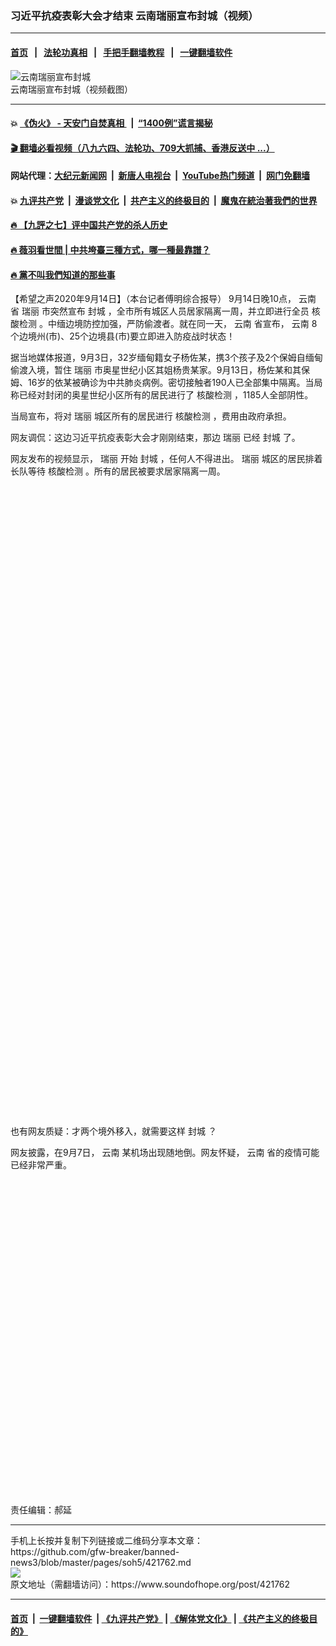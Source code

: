 ### 习近平抗疫表彰大会才结束  云南瑞丽宣布封城（视频）
------------------------

#### [首页](https://github.com/gfw-breaker/banned-news3/blob/master/README.md) &nbsp;&nbsp;|&nbsp;&nbsp; [法轮功真相](https://github.com/begood0513/basic/blob/master/README.md)  &nbsp;&nbsp;|&nbsp;&nbsp; [手把手翻墙教程](https://github.com/gfw-breaker/guides/wiki)  &nbsp;&nbsp;|&nbsp;&nbsp; [一键翻墙软件](https://github.com/gfw-breaker/nogfw/blob/master/README.md)  



<div><img alt="云南瑞丽宣布封城" src="https://img.soundofhope.org/2020-09/wuhanfeiyan_2020-09-14_3-1600141998257.jpg"/>
<br/><figcaption class="caption">
 云南瑞丽宣布封城（视频截图）
</figcaption></div><hr/>

#### 💥 [《伪火》 - 天安门自焚真相 ](http://158.247.203.241:10000/videos/blog/weihuo.html)&nbsp; |&nbsp; [“1400例”谎言揭秘  ](http://158.247.203.241:10000/videos/blog/jiexi1400.html)

#### [ 🎬  翻墙必看视频（八九六四、法轮功、709大抓捕、香港反送中 ...）](https://github.com/gfw-breaker/links/blob/master/banned.md)

#### 网站代理：[大纪元新闻网](http://158.247.203.241:10080/gb/) &nbsp;|&nbsp; [新唐人电视台](http://158.247.203.241:8808/gb/)  &nbsp;|&nbsp; [YouTube热门频道](http://158.247.203.241/youtube.html) &nbsp;|&nbsp; [网门免翻墙](http://158.247.203.241:11000/show.aspx?name=ogHome)

#### 💥 [九评共产党](http://158.247.203.241:10000/videos/res/jiuping/)&nbsp; |&nbsp; [漫谈党文化](http://158.247.203.241:10000/videos/res/mtdwh/)&nbsp; |&nbsp; [共产主义的终极目的](http://158.247.203.241:10000/videos/res/zjmd/)&nbsp; |&nbsp; [魔鬼在統治著我們的世界](http://158.247.203.241:10000/videos/res/TheSpecter/)  

#### [ 🔥  【九評之七】评中国共产党的杀人历史](http://158.247.203.241:10000/videos/news/../res/jiuping/index.html)

#### [ 🔥  薇羽看世間 | 中共垮臺三種方式，哪一種最靠譜？](http://158.247.203.241:10000/videos/news/weiyu01.html)

#### [ 🔥  黨不叫我們知道的那些事](http://158.247.203.241:10000/videos/news/truth02.html)

<div><div class="Content__Wrapper sc-1bvya0-0 grZQxZ">
 <p class="meta-top">
  <span class="meta">
   【希望之声2020年9月14日】（本台记者傅明综合报导）
  </span>
  9月14日晚10点，
  <ok href="/term/12836">
   云南
  </ok>
  省
  <ok href="/term/373951">
   瑞丽
  </ok>
  市突然宣布
  <ok href="/term/219508">
   封城
  </ok>
  ，全市所有城区人员居家隔离一周，并立即进行全员
  <ok href="/term/227884">
   核酸检测
  </ok>
  。中缅边境防控加强，严防偷渡者。就在同一天，
  <ok href="/term/12836">
   云南
  </ok>
  省宣布，
  <ok href="/term/12836">
   云南
  </ok>
  8个边境州(市)、25个边境县(市)要立即进入防疫战时状态！
 </p>
 <p>
  据当地媒体报道，9月3日，32岁缅甸籍女子杨佐某，携3个孩子及2个保姆自缅甸偷渡入境，暂住
  <ok href="/term/373951">
   瑞丽
  </ok>
  市奥星世纪小区其姐杨贵某家。9月13日，杨佐某和其保姆、16岁的依某被确诊为中共肺炎病例。密切接触者190人已全部集中隔离。当局称已经对封闭的奥星世纪小区所有的居民进行了
  <ok href="/term/227884">
   核酸检测
  </ok>
  ，1185人全部阴性。
 </p>
 <p>
  当局宣布，将对
  <ok href="/term/373951">
   瑞丽
  </ok>
  城区所有的居民进行
  <ok href="/term/227884">
   核酸检测
  </ok>
  ，费用由政府承担。
 </p>
 <p>
  网友调侃：这边习近平抗疫表彰大会才刚刚结束，那边
  <ok href="/term/373951">
   瑞丽
  </ok>
  已经
  <ok href="/term/219508">
   封城
  </ok>
  了。
 </p>
 <p>
  网友发布的视频显示，
  <ok href="/term/373951">
   瑞丽
  </ok>
  开始
  <ok href="/term/219508">
   封城
  </ok>
  ，任何人不得进出。
  <ok href="/term/373951">
   瑞丽
  </ok>
  城区的居民排着长队等待
  <ok href="/term/227884">
   核酸检测
  </ok>
  。所有的居民被要求居家隔离一周。
 </p>
 <div class="soh-embed">
  <div class="soh-embed-inner">
   <div class="iframely-embed" style="max-width: 550px;">
    <div class="iframely-responsive" style="padding-bottom: 100%;">
    </div>
   </div>
  </div>
 </div>
 <div class="soh-embed">
  <div class="soh-embed-inner">
   <div class="iframely-embed" style="max-width: 550px;">
    <div class="iframely-responsive" style="padding-bottom: 100%;">
    </div>
   </div>
  </div>
 </div>
 <p>
  也有网友质疑：才两个境外移入，就需要这样
  <ok href="/term/219508">
   封城
  </ok>
  ？
 </p>
 <p>
  网友披露，在9月7日，
  <ok href="/term/12836">
   云南
  </ok>
  某机场出现随地倒。网友怀疑，
  <ok href="/term/12836">
   云南
  </ok>
  省的疫情可能已经非常严重。
 </p>
 <div class="soh-embed">
  <div class="soh-embed-inner">
   <div class="iframely-embed" style="max-width: 550px;">
    <div class="iframely-responsive" style="padding-bottom: 100%;">
    </div>
   </div>
  </div>
 </div>
 <p class="meta-btm">
  责任编辑：郝延
 </p>
</div>
</div>
<hr/>
手机上长按并复制下列链接或二维码分享本文章：<br/>
https://github.com/gfw-breaker/banned-news3/blob/master/pages/soh5/421762.md <br/>
<a href='https://github.com/gfw-breaker/banned-news3/blob/master/pages/soh5/421762.md'><img src='https://github.com/gfw-breaker/banned-news3/blob/master/pages/soh5/421762.md.png'/></a> <br/>
原文地址（需翻墙访问）：https://www.soundofhope.org/post/421762


------------------------
#### [首页](https://github.com/gfw-breaker/banned-news3/blob/master/README.md) &nbsp;|&nbsp; [一键翻墙软件](https://github.com/gfw-breaker/nogfw/blob/master/README.md) &nbsp;| [《九评共产党》](https://github.com/gfw-breaker/9ping.md/blob/master/README.md#九评之一评共产党是什么) | [《解体党文化》](https://github.com/gfw-breaker/jtdwh.md/blob/master/README.md) | [《共产主义的终极目的》](https://github.com/gfw-breaker/gczydzjmd.md/blob/master/README.md)


<img src='http://gfw-breaker.win/banned-news3/pages/soh5/421762.md' width='0px' height='0px'/>